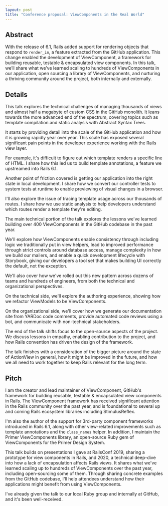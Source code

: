 ```yaml
---
layout: post
title: "Conference proposal: ViewComponents in the Real World"
---
```


## Abstract

With the release of 6.1, Rails added support for rendering objects that respond to `render_in`, a feature extracted from the GitHub application. This change enabled the development of ViewComponent, a framework for building reusable, testable & encapsulated view components. In this talk, we’ll share what we’ve learned scaling to hundreds of ViewComponents in our application, open sourcing a library of ViewComponents, and nurturing a thriving community around the project, both internally and externally.

## Details

This talk explores the technical challenges of managing thousands of views and almost half a megabyte of custom CSS in the GitHub monolith. It leans towards the more advanced end of the spectrum, covering topics such as template compilation and static analysis with Abstract Syntax Trees.

It starts by providing detail into the scale of the GitHub application and how it is growing rapidly year over year. This scale has exposed several significant pain points in the developer experience working with the Rails view layer.

For example, it's difficult to figure out which template renders a specific line of HTML. I share how this led us to build template annotations, a feature we upstreamed into Rails 6.1.

Another point of friction covered is getting our application into the right state in local development. I share how we convert our controller tests to system tests at runtime to enable previewing of visual changes in a browser.

I'll also explore the issue of tracing template usage across our thousands of routes. I share how we use static analysis to help developers understand which routes render a template they're editing.

The main technical portion of the talk explores the lessons we've learned building over 400 ViewComponents in the GitHub codebase in the past year.

We'll explore how ViewComponents enable consistency through including logic we traditionally put in view helpers, lead to improved performance through strict controls around database access, manage complexity in how we build our mailers, and enable a quick development lifecycle with Storybook, giving our developers a tool set that makes building UI correctly the default, not the exception.

We'll also cover how we've rolled out this new pattern across dozens of teams and hundreds of engineers, from both the technical and organizational perspectives.

On the technical side, we'll explore the authoring experience, showing how we refactor ViewModels to be ViewComponents.

On the organizational side, we'll cover how we generate our documentation site from YARDoc code comments, provide automated code reviews using a bot, and communicate with non-technical stakeholders.

The end of the talk shifts focus to the open-source aspects of the project. We discuss lessons in empathy, enabling contribution to the project, and how Rails convention has driven the design of the framework.

The talk finishes with a consideration of the bigger picture around the state of ActionView in general, how it might be improved in the future, and how we all need to work together to keep Rails relevant for the long term.

## Pitch

I am the creator and lead maintainer of ViewComponent, GitHub's framework for building reusable, testable & encapsulated view components in Rails. The ViewComponent framework has received significant attention in the Rails community over the past year, and is foundational to several up and coming Rails ecosystem libraries including StimulusReflex.

I'm also the author of the support for 3rd-party component frameworks introduced in Rails 6.1, along with other view-related improvements such as template annotations and the `class_names` helper. In addition, I maintain the Primer ViewComponents library, an open-source Ruby gem of ViewComponents for the Primer Design System.

This talk builds on presentations I gave at RailsConf 2019, sharing a prototype for view components in Rails, and 2020, a technical deep-dive into how a lack of encapsulation affects Rails views. It shares what we've learned scaling up to hundreds of ViewComponents over the past year, including open-sourcing some of them. Through sharing concrete examples from the GitHub codebase, I'll help attendees understand how their applications might benefit from using ViewComponents.

I've already given the talk to our local Ruby group and internally at GitHub, and it's been well-received.
